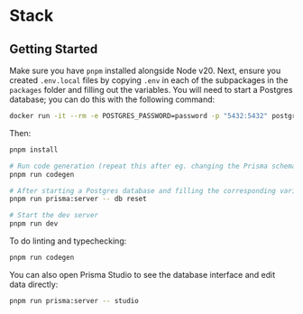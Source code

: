 # Stack

## Getting Started

Make sure you have `pnpm` installed alongside Node v20. Next, ensure you created `.env.local` files by copying `.env` in each of the subpackages in the `packages` folder and filling out the variables. You will need to start a Postgres database; you can do this with the following command:

```sh
docker run -it --rm -e POSTGRES_PASSWORD=password -p "5432:5432" postgres
```

Then:

```sh
pnpm install

# Run code generation (repeat this after eg. changing the Prisma schema)
pnpm run codegen

# After starting a Postgres database and filling the corresponding variables in .env.local, push the schema to the database:
pnpm run prisma:server -- db reset

# Start the dev server
pnpm run dev
```

To do linting and typechecking:

```sh
pnpm run codegen
```

You can also open Prisma Studio to see the database interface and edit data directly:

```sh
pnpm run prisma:server -- studio
```
